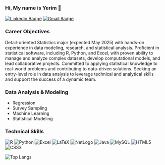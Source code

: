 ### Hi, My name is Yerim 👋
[![Linkedin Badge](https://img.shields.io/badge/-LinkedIn-blue?style=for-the-badge&logo=Linkedin&logoColor=white&link=https://www.linkedin.com/in/yerimoh323/)](https://www.linkedin.com/in/yerimoh323/)
[![Gmail Badge](https://img.shields.io/badge/Gmail-d14836?style=for-the-badge&logo=Gmail&logoColor=white&link=mailto:yerim23oh@gmail.com)](mailto:yerim23oh@gmail.com)

### Career Objectives
Detail-oriented Statistics major (expected May 2025) with hands-on experience in data modeling, research, and statistical analysis.
Proficient in statistical software, including R, Python, and Excel, with proven ability to manage and analyze complex datasets, develop computational models, and lead collaborative projects.
Committed to applying statistical knowledge to real-world problems and contributing to data-driven solutions.
Seeking an entry-level role in data analysis to leverage technical and analytical skills and support the success of a dynamic team.

### Data Analysis & Modeling
- Regression
- Survey Sampling
- Machine Learning
- Statistical Modeling

### Technical Skills

![R](https://img.shields.io/badge/-R-165CAA?&logo=R)
![Python](https://img.shields.io/badge/-Python-FFD43B?&logo=Python)
![Excel](https://img.shields.io/badge/-Excel-1D6F42?&logo=Excel)
![LaTeX](https://img.shields.io/badge/-LaTeX-377E7F?&logo=latex)
![NetLogo](https://img.shields.io/badge/-NetLogo-D03A20?&logo=NetLogo)
![Java](https://img.shields.io/badge/-Java-323330?&logo=Java&logoColor=007396)
![MySQL](https://img.shields.io/badge/-MySQL-f29111?&logo=MySQL&logoColor=00758f)
![HTML5](https://img.shields.io/badge/-HTML-E34F26?style=flat-square&logo=html5&logoColor=white)
![CSS3](https://img.shields.io/badge/-CSS-1572B6?style=flat-square&logo=css)

![Top Langs](https://github-readme-stats.vercel.app/api/top-langs/?username=yerimoh-23&theme=transparent)

